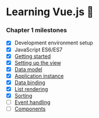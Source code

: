 # Learning Vue.js :tada:

### Chapter 1 milestones

- [x] Development environment setup
- [x] JavaScript ES6/ES7
- [x] [Getting started](index.html)
- [x] [Setting up the view](../../tree/chapter-1/index.html#L26-L63)
- [x] [Data model](seed.js) 
- [x] [Application instance](main.js)
- [x] [Data binding](../../tree/chapter-1/index.html#L30-L62)
- [x] [List rendering](../../tree/chapter-1/index.html#L27-L35)
- [x] [Sorting](../../tree/chapter-1/main.js#L9-#L17)
- [ ] [Event handling]()
- [ ] [Components]()
